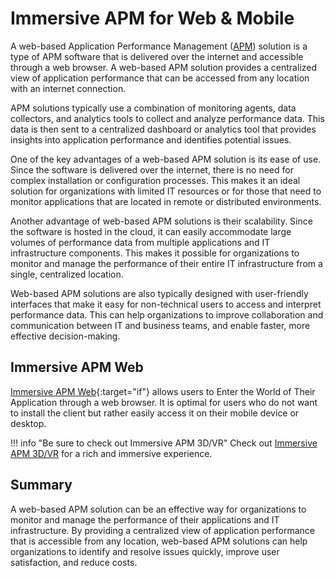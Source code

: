 # Immersive APM for Web & Mobile

A web-based Application Performance Management ([APM](../../Resources/Terms-and-Concepts/APM/index.md)) solution is a type of APM software that is delivered over the internet and accessible through a web browser. A web-based APM solution provides a centralized view of application performance that can be accessed from any location with an internet connection.

APM solutions typically use a combination of monitoring agents, data collectors, and analytics tools to collect and analyze performance data. This data is then sent to a centralized dashboard or analytics tool that provides insights into application performance and identifies potential issues.

<!-- ![3D/VR Introduction](img/webclientintro.png) -->

One of the key advantages of a web-based APM solution is its ease of use. Since the software is delivered over the internet, there is no need for complex installation or configuration processes. This makes it an ideal solution for organizations with limited IT resources or for those that need to monitor applications that are located in remote or distributed environments.

Another advantage of web-based APM solutions is their scalability. Since the software is hosted in the cloud, it can easily accommodate large volumes of performance data from multiple applications and IT infrastructure components. This makes it possible for organizations to monitor and manage the performance of their entire IT infrastructure from a single, centralized location.

Web-based APM solutions are also typically designed with user-friendly interfaces that make it easy for non-technical users to access and interpret performance data. This can help organizations to improve collaboration and communication between IT and business teams, and enable faster, more effective decision-making.

## Immersive APM Web
[Immersive APM Web](https://immersivefusion.com/web){:target="if"} allows users to Enter the World of Their Application through a web browser. It is optimal for users who do not want to install the client but rather easily access it on their mobile device or desktop.

!!! info "Be sure to check out Immersive APM 3D/VR"
    Check out [Immersive APM 3D/VR](../3D-and-VR/index.md) for a rich and immersive experience.

## Summary

A web-based APM solution can be an effective way for organizations to monitor and manage the performance of their applications and IT infrastructure. By providing a centralized view of application performance that is accessible from any location, web-based APM solutions can help organizations to identify and resolve issues quickly, improve user satisfaction, and reduce costs.